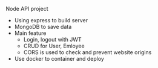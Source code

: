 ﻿Node API project

- Using express to build server
- MongoDB to save data
- Main feature
    + Login, logout with JWT
    + CRUD for User, Emloyee
    + CORS is used to check and prevent website origins
- Use docker to container and deploy
